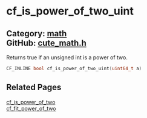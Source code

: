 [](../header.md ':include')

# cf_is_power_of_two_uint

Category: [math](/api_reference?id=math)  
GitHub: [cute_math.h](https://github.com/RandyGaul/cute_framework/blob/master/include/cute_math.h)  
---

Returns true if an unsigned int is a power of two.

```cpp
CF_INLINE bool cf_is_power_of_two_uint(uint64_t a)
```

## Related Pages

[cf_is_power_of_two](/math/cf_is_power_of_two.md)  
[cf_fit_power_of_two](/math/cf_fit_power_of_two.md)  

